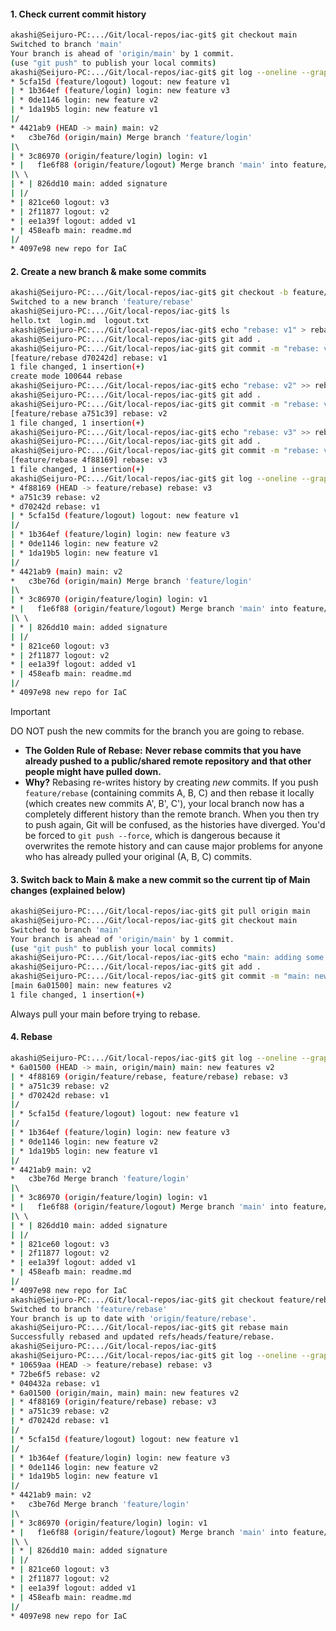 #### 1. Check current commit history
```bash
akashi@Seijuro-PC:.../Git/local-repos/iac-git$ git checkout main  
Switched to branch 'main'  
Your branch is ahead of 'origin/main' by 1 commit.  
(use "git push" to publish your local commits)  
akashi@Seijuro-PC:.../Git/local-repos/iac-git$ git log --oneline --graph --all  
* 5cfa15d (feature/logout) logout: new feature v1  
| * 1b364ef (feature/login) login: new feature v3  
| * 0de1146 login: new feature v2  
| * 1da19b5 login: new feature v1  
|/  
* 4421ab9 (HEAD -> main) main: v2  
*   c3be76d (origin/main) Merge branch 'feature/login'  
|\  
| * 3c86970 (origin/feature/login) login: v1  
* |   f1e6f88 (origin/feature/logout) Merge branch 'main' into feature/logout  
|\ \  
| * | 826dd10 main: added signature  
| |/  
* | 821ce60 logout: v3  
* | 2f11877 logout: v2  
* | ee1a39f logout: added v1  
* | 458eafb main: readme.md  
|/  
* 4097e98 new repo for IaC
```
#### 2. Create a new branch & make some commits
```bash
akashi@Seijuro-PC:.../Git/local-repos/iac-git$ git checkout -b feature/rebase  
Switched to a new branch 'feature/rebase'  
akashi@Seijuro-PC:.../Git/local-repos/iac-git$ ls  
hello.txt  login.md  logout.txt  
akashi@Seijuro-PC:.../Git/local-repos/iac-git$ echo "rebase: v1" > rebase  
akashi@Seijuro-PC:.../Git/local-repos/iac-git$ git add .  
akashi@Seijuro-PC:.../Git/local-repos/iac-git$ git commit -m "rebase: v1"  
[feature/rebase d70242d] rebase: v1  
1 file changed, 1 insertion(+)  
create mode 100644 rebase  
akashi@Seijuro-PC:.../Git/local-repos/iac-git$ echo "rebase: v2" >> rebase  
akashi@Seijuro-PC:.../Git/local-repos/iac-git$ git add .  
akashi@Seijuro-PC:.../Git/local-repos/iac-git$ git commit -m "rebase: v2"  
[feature/rebase a751c39] rebase: v2  
1 file changed, 1 insertion(+)  
akashi@Seijuro-PC:.../Git/local-repos/iac-git$ echo "rebase: v3" >> rebase  
akashi@Seijuro-PC:.../Git/local-repos/iac-git$ git add .  
akashi@Seijuro-PC:.../Git/local-repos/iac-git$ git commit -m "rebase: v3"  
[feature/rebase 4f88169] rebase: v3  
1 file changed, 1 insertion(+)
akashi@Seijuro-PC:.../Git/local-repos/iac-git$ git log --oneline --graph --all  
* 4f88169 (HEAD -> feature/rebase) rebase: v3  
* a751c39 rebase: v2  
* d70242d rebase: v1  
| * 5cfa15d (feature/logout) logout: new feature v1  
|/  
| * 1b364ef (feature/login) login: new feature v3  
| * 0de1146 login: new feature v2  
| * 1da19b5 login: new feature v1  
|/  
* 4421ab9 (main) main: v2  
*   c3be76d (origin/main) Merge branch 'feature/login'  
|\  
| * 3c86970 (origin/feature/login) login: v1  
* |   f1e6f88 (origin/feature/logout) Merge branch 'main' into feature/logout  
|\ \  
| * | 826dd10 main: added signature  
| |/  
* | 821ce60 logout: v3  
* | 2f11877 logout: v2  
* | ee1a39f logout: added v1  
* | 458eafb main: readme.md  
|/  
* 4097e98 new repo for IaC
```

> [!important]
> DO NOT push the new commits for the branch you are going to rebase.
> - **The Golden Rule of Rebase:** **Never rebase commits that you have already pushed to a public/shared remote repository and that other people might have pulled down.**
> - **Why?** Rebasing re-writes history by creating _new_ commits. If you push `feature/rebase` (containing commits A, B, C) and then rebase it locally (which creates new commits A', B', C'), your local branch now has a completely different history than the remote branch. When you then try to push again, Git will be confused, as the histories have diverged. You'd be forced to `git push --force`, which is dangerous because it overwrites the remote history and can cause major problems for anyone who has already pulled your original (A, B, C) commits.
#### 3. Switch back to Main & make a new commit so the current tip of Main changes (explained below)
```bash
akashi@Seijuro-PC:.../Git/local-repos/iac-git$ git pull origin main   
akashi@Seijuro-PC:.../Git/local-repos/iac-git$ git checkout main
Switched to branch 'main'  
Your branch is ahead of 'origin/main' by 1 commit.  
(use "git push" to publish your local commits) 
akashi@Seijuro-PC:.../Git/local-repos/iac-git$ echo "main: adding some features v2" >> hello.txt  
akashi@Seijuro-PC:.../Git/local-repos/iac-git$ git add .  
akashi@Seijuro-PC:.../Git/local-repos/iac-git$ git commit -m "main: new features v2"  
[main 6a01500] main: new features v2  
1 file changed, 1 insertion(+)
```
Always pull your main before trying to rebase. 
#### 4. Rebase
```bash
akashi@Seijuro-PC:.../Git/local-repos/iac-git$ git log --oneline --graph --all  
* 6a01500 (HEAD -> main, origin/main) main: new features v2  
| * 4f88169 (origin/feature/rebase, feature/rebase) rebase: v3  
| * a751c39 rebase: v2  
| * d70242d rebase: v1  
|/  
| * 5cfa15d (feature/logout) logout: new feature v1  
|/  
| * 1b364ef (feature/login) login: new feature v3  
| * 0de1146 login: new feature v2  
| * 1da19b5 login: new feature v1  
|/  
* 4421ab9 main: v2  
*   c3be76d Merge branch 'feature/login'  
|\  
| * 3c86970 (origin/feature/login) login: v1  
* |   f1e6f88 (origin/feature/logout) Merge branch 'main' into feature/logout  
|\ \  
| * | 826dd10 main: added signature  
| |/  
* | 821ce60 logout: v3  
* | 2f11877 logout: v2  
* | ee1a39f logout: added v1  
* | 458eafb main: readme.md  
|/  
* 4097e98 new repo for IaC  
akashi@Seijuro-PC:.../Git/local-repos/iac-git$ git checkout feature/rebase  
Switched to branch 'feature/rebase'  
Your branch is up to date with 'origin/feature/rebase'.  
akashi@Seijuro-PC:.../Git/local-repos/iac-git$ git rebase main  
Successfully rebased and updated refs/heads/feature/rebase.  
akashi@Seijuro-PC:.../Git/local-repos/iac-git$  
akashi@Seijuro-PC:.../Git/local-repos/iac-git$ git log --oneline --graph --all  
* 10659aa (HEAD -> feature/rebase) rebase: v3  
* 72be6f5 rebase: v2  
* 040432a rebase: v1  
* 6a01500 (origin/main, main) main: new features v2  
| * 4f88169 (origin/feature/rebase) rebase: v3  
| * a751c39 rebase: v2  
| * d70242d rebase: v1  
|/  
| * 5cfa15d (feature/logout) logout: new feature v1  
|/  
| * 1b364ef (feature/login) login: new feature v3  
| * 0de1146 login: new feature v2  
| * 1da19b5 login: new feature v1  
|/  
* 4421ab9 main: v2  
*   c3be76d Merge branch 'feature/login'  
|\  
| * 3c86970 (origin/feature/login) login: v1  
* |   f1e6f88 (origin/feature/logout) Merge branch 'main' into feature/logout  
|\ \  
| * | 826dd10 main: added signature  
| |/  
* | 821ce60 logout: v3  
* | 2f11877 logout: v2  
* | ee1a39f logout: added v1  
* | 458eafb main: readme.md  
|/  
* 4097e98 new repo for IaC
```